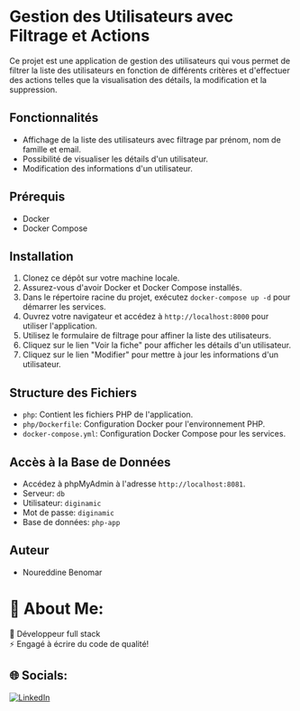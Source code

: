 # Gestion des Utilisateurs avec Filtrage et Actions

Ce projet est une application de gestion des utilisateurs qui vous permet de filtrer la liste des utilisateurs en fonction de différents critères et d'effectuer des actions telles que la visualisation des détails, la modification et la suppression.

## Fonctionnalités

- Affichage de la liste des utilisateurs avec filtrage par prénom, nom de famille et email.
- Possibilité de visualiser les détails d'un utilisateur.
- Modification des informations d'un utilisateur.

## Prérequis

- Docker
- Docker Compose

## Installation

1. Clonez ce dépôt sur votre machine locale.
2. Assurez-vous d'avoir Docker et Docker Compose installés.
3. Dans le répertoire racine du projet, exécutez `docker-compose up -d` pour démarrer les services.
4. Ouvrez votre navigateur et accédez à `http://localhost:8000` pour utiliser l'application.
5. Utilisez le formulaire de filtrage pour affiner la liste des utilisateurs.
6. Cliquez sur le lien "Voir la fiche" pour afficher les détails d'un utilisateur.
7. Cliquez sur le lien "Modifier" pour mettre à jour les informations d'un utilisateur.

## Structure des Fichiers

- `php`: Contient les fichiers PHP de l'application.
- `php/Dockerfile`: Configuration Docker pour l'environnement PHP.
- `docker-compose.yml`: Configuration Docker Compose pour les services.

## Accès à la Base de Données

- Accédez à phpMyAdmin à l'adresse `http://localhost:8081`.
- Serveur: `db`
- Utilisateur: `diginamic`
- Mot de passe: `diginamic`
- Base de données: `php-app`

## Auteur
- Noureddine Benomar

# 💫 About Me:
🌱 Développeur full stack<br>⚡ Engagé à écrire du code de qualité!

## 🌐 Socials:
[![LinkedIn](https://img.shields.io/badge/LinkedIn-%230077B5.svg?logo=linkedin&logoColor=white)](https://linkedin.com/in/https://www.linkedin.com/in/benomar/) 

